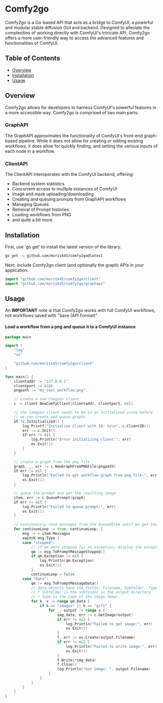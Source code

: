 # Comfy2go

Comfy2go is a Go-based API that acts as a bridge to ComfyUI, a powerful and modular stable diffusion GUI and backend. Designed to alleviate the complexities of working directly with ComfyUI's intricate API, Comfy2go offers a more user-friendly way to access the advanced features and functionalities of ComfyUI.


## Table of Contents

- [Overview](#overview)
- [Installation](#installation)
- [Usage](#usage)

## Overview

Comfy2go allows for developers to harness ComfyUI's powerful features in a more accessible way. Comfy2go is comprised of two main parts:

### GraphAPI
The GraphAPI approximates the functionality of ComfyUI's front-end graph-based pipeline.  While it does not allow for creating or editing existing workflows, it does allow for quickly finding, and setting the various inputs of each node in a workflow.

### ClientAPI
The ClientAPI interoperates with the ComfyUI backend, offering:
- Backend system statistics
- Concurrent access to mulitple instances of ComfyUI
- Image and mask uploading/downloading
- Creating and queuing prompts from GraphAPI workflows
- Managing Queues
- Retreival of Prompt histories
- Loading workflows from PNG
- and quite a bit more

## Installation
First, use 'go get' to install the latest version of the library.
```bash
go get -u github.com/morzik45/comfy2go@latest
```
Next, include Comfy2go client (and optionally the graph) APIs in your application:
```go
import "github.com/morzik45/comfy2go/client"
import "github.com/morzik45/comfy2go/graphapi"
```
## Usage
An **IMPORTANT** note is that Comfy2go works with full ComfyUI workflows, not workflows saved with "Save (API Format)"

#### Load a workflow from a png and queue it to a ComfyUI instance
```go
package main

import (
	"log"
	"os"

	"github.com/morzik45/comfy2go/client"
)

func main() {
	clientaddr := "127.0.0.1"
	clientport := 8188
	pngpath := "my_cool_workflow.png"

	// create a new ComgyGo client
	c := client.NewComfyClient(clientaddr, clientport, nil)

	// the ComgyGo client needs to be in an initialized state before
	// we can create and queue graphs
	if !c.IsInitialized() {
		log.Printf("Initialize Client with ID: %s\n", c.ClientID())
		err := c.Init()
		if err != nil {
			log.Println("Error initializing client:", err)
			os.Exit(1)
		}
	}

	// create a graph from the png file
	graph, _, err := c.NewGraphFromPNGFile(pngpath)
	if err != nil {
		log.Println("Failed to get workflow graph from png file:", err)
		os.Exit(1)
	}

	// queue the prompt and get the resulting image
	item, err := c.QueuePrompt(graph)
	if err != nil {
		log.Println("Failed to queue prompt:", err)
		os.Exit(1)
	}

	// continuously read messages from the QueuedItem until we get the "stopped" message type
	for continueLoop := true; continueLoop; {
		msg := <-item.Messages
		switch msg.Type {
		case "stopped":
			// if we were stopped for an exception, display the exception message
			qm := msg.ToPromptMessageStopped()
			if qm.Exception != nil {
				log.Println(qm.Exception)
				os.Exit(1)
			}
			continueLoop = false
		case "data":
			qm := msg.ToPromptMessageData()
			// data objects have the fields: Filename, Subfolder, Type
			// * Subfolder is the subfolder in the output directory
			// * Type is the type of the image temp/
			for k, v := range qm.Data {
				if k == "images" || k == "gifs" {
					for _, output := range v {
						img_data, err := c.GetImage(output)
						if err != nil {
							log.Println("Failed to get image:", err)
							os.Exit(1)
						}
						f, err := os.Create(output.Filename)
						if err != nil {
							log.Println("Failed to write image:", err)
							os.Exit(1)
						}
						f.Write(*img_data)
						f.Close()
						log.Println("Got image: ", output.Filename)
					}
				}
			}
		}
	}
}

```

